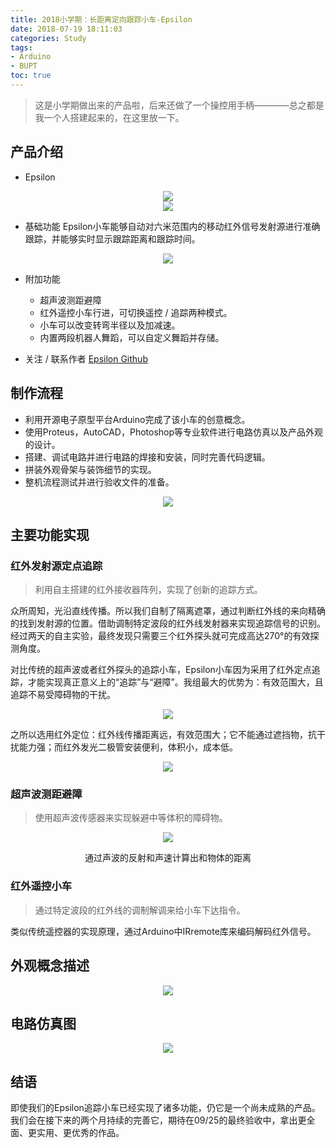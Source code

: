 ```yaml
---
title: 2018小学期：长距离定向跟踪小车-Epsilon
date: 2018-07-19 18:11:03
categories: Study
tags:
- Arduino
- BUPT
toc: true
---
```


> 这是小学期做出来的产品啦，后来还做了一个操控用手柄————总之都是我一个人搭建起来的，在这里放一下。

<!--more-->

## 产品介绍

* Epsilon
 
<div align="center"><img src="https://raw.githubusercontent.com/zolars/typora-user-images/master/Epsilon%20(2).png"/></div>
 
<div align="center"><img src="https://raw.githubusercontent.com/zolars/typora-user-images/master/Epsilon%20(11).jpeg"/></div>
 
* 基础功能
  Epsilon小车能够自动对六米范围内的移动红外信号发射源进行准确跟踪，并能够实时显示跟踪距离和跟踪时间。
 
<div align="center"><img src="https://raw.githubusercontent.com/zolars/typora-user-images/master/Epsilon%20(3).jpeg"/></div>
 
* 附加功能
  - 超声波测距避障
  - 红外遥控小车行进，可切换遥控 / 追踪两种模式。
  - 小车可以改变转弯半径以及加减速。
  - 内置两段机器人舞蹈，可以自定义舞蹈并存储。

* 关注 / 联系作者
  [Epsilon Github](https://github.com/zolars/Epsilon)


## 制作流程
* 利用开源电子原型平台Arduino完成了该小车的创意概念。
* 使用Proteus，AutoCAD，Photoshop等专业软件进行电路仿真以及产品外观的设计。
* 搭建、调试电路并进行电路的焊接和安装，同时完善代码逻辑。
* 拼装外观骨架与装饰细节的实现。
* 整机流程测试并进行验收文件的准备。

<div align="center"><img src="https://raw.githubusercontent.com/zolars/typora-user-images/master/Epsilon%20(1).png"/></div>

## 主要功能实现

### 红外发射源定点追踪

> 利用自主搭建的红外接收器阵列，实现了创新的追踪方式。

众所周知，光沿直线传播。所以我们自制了隔离遮罩，通过判断红外线的来向精确的找到发射源的位置。借助调制特定波段的红外线发射器来实现追踪信号的识别。经过两天的自主实验，最终发现只需要三个红外探头就可完成高达270°的有效探测角度。

对比传统的超声波或者红外探头的追踪小车，Epsilon小车因为采用了红外定点追踪，才能实现真正意义上的“追踪”与“避障”。我组最大的优势为：有效范围大，且追踪不易受障碍物的干扰。

<div align="center"><img src="https://raw.githubusercontent.com/zolars/typora-user-images/master/Epsilon%20(3).png"/></div>

之所以选用红外定位：红外线传播距离远，有效范围大；它不能通过遮挡物，抗干扰能力强；而红外发光二极管安装便利，体积小，成本低。

<div align="center"><img src="https://raw.githubusercontent.com/zolars/typora-user-images/master/Epsilon%20(4).png"/></div>

### 超声波测距避障

> 使用超声波传感器来实现躲避中等体积的障碍物。

<div align="center"><img src="https://raw.githubusercontent.com/zolars/typora-user-images/master/Epsilon%20(5).png"/></div>

<p align="center">通过声波的反射和声速计算出和物体的距离</p>

### 红外遥控小车

> 通过特定波段的红外线的调制解调来给小车下达指令。

类似传统遥控器的实现原理，通过Arduino中IRremote库来编码解码红外信号。

## 外观概念描述

<div align="center"><img src="https://raw.githubusercontent.com/zolars/typora-user-images/master/Epsilon%20(6).png"/></div>

## 电路仿真图

<div align="center"><img src="https://raw.githubusercontent.com/zolars/typora-user-images/master/Epsilon%20(7).png"/></div>

## 结语

即使我们的Epsilon追踪小车已经实现了诸多功能，仍它是一个尚未成熟的产品。我们会在接下来的两个月持续的完善它，期待在09/25的最终验收中，拿出更全面、更实用、更优秀的作品。